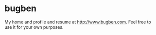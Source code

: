 bugben
======

My home and profile and resume at http://www.bugben.com. Feel free to use it for your own purposes. 
